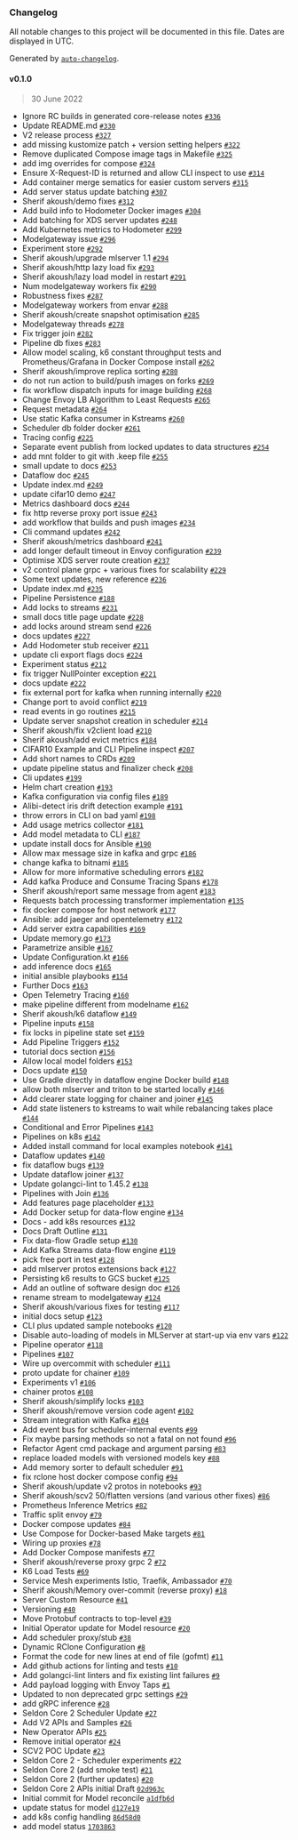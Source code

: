### Changelog

All notable changes to this project will be documented in this file. Dates are displayed in UTC.

Generated by [`auto-changelog`](https://github.com/CookPete/auto-changelog).

#### v0.1.0

> 30 June 2022

- Ignore RC builds in generated core-release notes [`#336`](https://github.com/sakoush/seldon-core-v2/pull/336)
- Update README.md [`#330`](https://github.com/sakoush/seldon-core-v2/pull/330)
- V2 release process [`#327`](https://github.com/sakoush/seldon-core-v2/pull/327)
- add missing kustomize patch + version setting helpers [`#322`](https://github.com/sakoush/seldon-core-v2/pull/322)
- Remove duplicated Compose image tags in Makefile [`#325`](https://github.com/sakoush/seldon-core-v2/pull/325)
- add img overrides for compose [`#324`](https://github.com/sakoush/seldon-core-v2/pull/324)
- Ensure X-Request-ID is returned and allow CLI inspect to use [`#314`](https://github.com/sakoush/seldon-core-v2/pull/314)
- Add container merge sematics for easier custom servers [`#315`](https://github.com/sakoush/seldon-core-v2/pull/315)
- Add server status update batching [`#307`](https://github.com/sakoush/seldon-core-v2/pull/307)
- Sherif akoush/demo fixes [`#312`](https://github.com/sakoush/seldon-core-v2/pull/312)
- Add build info to Hodometer Docker images [`#304`](https://github.com/sakoush/seldon-core-v2/pull/304)
- Add batching for XDS server updates [`#248`](https://github.com/sakoush/seldon-core-v2/pull/248)
- Add Kubernetes metrics to Hodometer [`#299`](https://github.com/sakoush/seldon-core-v2/pull/299)
- Modelgateway issue [`#296`](https://github.com/sakoush/seldon-core-v2/pull/296)
- Experiment store [`#292`](https://github.com/sakoush/seldon-core-v2/pull/292)
- Sherif akoush/upgrade mlserver 1.1 [`#294`](https://github.com/sakoush/seldon-core-v2/pull/294)
- Sherif akoush/http lazy load fix [`#293`](https://github.com/sakoush/seldon-core-v2/pull/293)
- Sherif akoush/lazy load model in restart [`#291`](https://github.com/sakoush/seldon-core-v2/pull/291)
- Num modelgateway workers fix [`#290`](https://github.com/sakoush/seldon-core-v2/pull/290)
- Robustness fixes [`#287`](https://github.com/sakoush/seldon-core-v2/pull/287)
- Modelgateway workers from envar [`#288`](https://github.com/sakoush/seldon-core-v2/pull/288)
- Sherif akoush/create snapshot optimisation [`#285`](https://github.com/sakoush/seldon-core-v2/pull/285)
- Modelgateway threads [`#278`](https://github.com/sakoush/seldon-core-v2/pull/278)
- Fix trigger join [`#282`](https://github.com/sakoush/seldon-core-v2/pull/282)
- Pipeline db fixes [`#283`](https://github.com/sakoush/seldon-core-v2/pull/283)
- Allow model scaling, k6 constant throughput tests and Prometheus/Grafana in Docker Compose install [`#262`](https://github.com/sakoush/seldon-core-v2/pull/262)
- Sherif akoush/improve replica sorting [`#280`](https://github.com/sakoush/seldon-core-v2/pull/280)
- do not run action to build/push images on forks [`#269`](https://github.com/sakoush/seldon-core-v2/pull/269)
- fix workflow dispatch inputs for image building [`#268`](https://github.com/sakoush/seldon-core-v2/pull/268)
- Change Envoy LB Algorithm to Least Requests [`#265`](https://github.com/sakoush/seldon-core-v2/pull/265)
- Request metadata [`#264`](https://github.com/sakoush/seldon-core-v2/pull/264)
- Use static Kafka consumer in Kstreams [`#260`](https://github.com/sakoush/seldon-core-v2/pull/260)
- Scheduler db folder docker [`#261`](https://github.com/sakoush/seldon-core-v2/pull/261)
- Tracing config [`#225`](https://github.com/sakoush/seldon-core-v2/pull/225)
- Separate event publish from locked updates to data structures [`#254`](https://github.com/sakoush/seldon-core-v2/pull/254)
- add mnt folder to git with .keep file [`#255`](https://github.com/sakoush/seldon-core-v2/pull/255)
- small update to docs [`#253`](https://github.com/sakoush/seldon-core-v2/pull/253)
- Dataflow doc [`#245`](https://github.com/sakoush/seldon-core-v2/pull/245)
- Update index.md [`#249`](https://github.com/sakoush/seldon-core-v2/pull/249)
- update cifar10 demo [`#247`](https://github.com/sakoush/seldon-core-v2/pull/247)
- Metrics dashboard docs [`#244`](https://github.com/sakoush/seldon-core-v2/pull/244)
- fix http reverse proxy port issue [`#243`](https://github.com/sakoush/seldon-core-v2/pull/243)
- add workflow that builds and push images [`#234`](https://github.com/sakoush/seldon-core-v2/pull/234)
- Cli command updates [`#242`](https://github.com/sakoush/seldon-core-v2/pull/242)
- Sherif akoush/metrics dashboard [`#241`](https://github.com/sakoush/seldon-core-v2/pull/241)
- add longer default timeout in Envoy configuration [`#239`](https://github.com/sakoush/seldon-core-v2/pull/239)
- Optimise XDS server route creation [`#237`](https://github.com/sakoush/seldon-core-v2/pull/237)
- v2 control plane grpc + various fixes for scalability [`#229`](https://github.com/sakoush/seldon-core-v2/pull/229)
- Some text updates, new reference [`#236`](https://github.com/sakoush/seldon-core-v2/pull/236)
- Update index.md [`#235`](https://github.com/sakoush/seldon-core-v2/pull/235)
- Pipeline Persistence [`#188`](https://github.com/sakoush/seldon-core-v2/pull/188)
- Add locks to streams [`#231`](https://github.com/sakoush/seldon-core-v2/pull/231)
- small docs title page update [`#228`](https://github.com/sakoush/seldon-core-v2/pull/228)
- add locks around stream send [`#226`](https://github.com/sakoush/seldon-core-v2/pull/226)
- docs updates [`#227`](https://github.com/sakoush/seldon-core-v2/pull/227)
- Add Hodometer stub receiver [`#211`](https://github.com/sakoush/seldon-core-v2/pull/211)
- update cli export flags docs [`#224`](https://github.com/sakoush/seldon-core-v2/pull/224)
- Experiment status [`#212`](https://github.com/sakoush/seldon-core-v2/pull/212)
- fix trigger NullPointer exception [`#221`](https://github.com/sakoush/seldon-core-v2/pull/221)
- docs update [`#222`](https://github.com/sakoush/seldon-core-v2/pull/222)
- fix external port for kafka when running internally [`#220`](https://github.com/sakoush/seldon-core-v2/pull/220)
- Change port to avoid conflict [`#219`](https://github.com/sakoush/seldon-core-v2/pull/219)
- read events in go routines [`#215`](https://github.com/sakoush/seldon-core-v2/pull/215)
- Update server snapshot creation in scheduler [`#214`](https://github.com/sakoush/seldon-core-v2/pull/214)
- Sherif akoush/fix v2client load [`#210`](https://github.com/sakoush/seldon-core-v2/pull/210)
- Sherif akoush/add evict metrics [`#184`](https://github.com/sakoush/seldon-core-v2/pull/184)
- CIFAR10 Example and CLI Pipeline inspect [`#207`](https://github.com/sakoush/seldon-core-v2/pull/207)
- Add short names to CRDs [`#209`](https://github.com/sakoush/seldon-core-v2/pull/209)
- update pipeline status and finalizer check [`#208`](https://github.com/sakoush/seldon-core-v2/pull/208)
- Cli updates [`#199`](https://github.com/sakoush/seldon-core-v2/pull/199)
- Helm chart creation [`#193`](https://github.com/sakoush/seldon-core-v2/pull/193)
- Kafka configuration via config files [`#189`](https://github.com/sakoush/seldon-core-v2/pull/189)
- Alibi-detect iris drift detection example [`#191`](https://github.com/sakoush/seldon-core-v2/pull/191)
- throw errors in CLI on bad yaml [`#198`](https://github.com/sakoush/seldon-core-v2/pull/198)
- Add usage metrics collector [`#181`](https://github.com/sakoush/seldon-core-v2/pull/181)
- Add model metadata to CLI [`#187`](https://github.com/sakoush/seldon-core-v2/pull/187)
- update install docs for Ansible [`#190`](https://github.com/sakoush/seldon-core-v2/pull/190)
- Allow max message size in kafka and grpc [`#186`](https://github.com/sakoush/seldon-core-v2/pull/186)
- change kafka to bitnami [`#185`](https://github.com/sakoush/seldon-core-v2/pull/185)
- Allow for more informative scheduling errors [`#182`](https://github.com/sakoush/seldon-core-v2/pull/182)
- Add kafka Produce and Consume Tracing Spans [`#178`](https://github.com/sakoush/seldon-core-v2/pull/178)
- Sherif akoush/report same message from agent [`#183`](https://github.com/sakoush/seldon-core-v2/pull/183)
- Requests batch processing transformer implementation [`#135`](https://github.com/sakoush/seldon-core-v2/pull/135)
- fix docker compose for host network [`#177`](https://github.com/sakoush/seldon-core-v2/pull/177)
- Ansible: add jaeger and opentelemetry [`#172`](https://github.com/sakoush/seldon-core-v2/pull/172)
- Add server extra capabilities [`#169`](https://github.com/sakoush/seldon-core-v2/pull/169)
- Update memory.go [`#173`](https://github.com/sakoush/seldon-core-v2/pull/173)
- Parametrize ansible [`#167`](https://github.com/sakoush/seldon-core-v2/pull/167)
- Update Configuration.kt [`#166`](https://github.com/sakoush/seldon-core-v2/pull/166)
- add inference docs [`#165`](https://github.com/sakoush/seldon-core-v2/pull/165)
- initial ansible playbooks [`#154`](https://github.com/sakoush/seldon-core-v2/pull/154)
- Further Docs [`#163`](https://github.com/sakoush/seldon-core-v2/pull/163)
- Open Telemetry Tracing [`#160`](https://github.com/sakoush/seldon-core-v2/pull/160)
- make pipeline different from modelname [`#162`](https://github.com/sakoush/seldon-core-v2/pull/162)
- Sherif akoush/k6 dataflow [`#149`](https://github.com/sakoush/seldon-core-v2/pull/149)
- Pipeline inputs [`#158`](https://github.com/sakoush/seldon-core-v2/pull/158)
- fix locks in pipeline state set [`#159`](https://github.com/sakoush/seldon-core-v2/pull/159)
- Add Pipeline Triggers [`#152`](https://github.com/sakoush/seldon-core-v2/pull/152)
- tutorial docs section [`#156`](https://github.com/sakoush/seldon-core-v2/pull/156)
- Allow local model folders [`#153`](https://github.com/sakoush/seldon-core-v2/pull/153)
- Docs update [`#150`](https://github.com/sakoush/seldon-core-v2/pull/150)
- Use Gradle directly in dataflow engine Docker build [`#148`](https://github.com/sakoush/seldon-core-v2/pull/148)
- allow both mlserver and triton to be started locally [`#146`](https://github.com/sakoush/seldon-core-v2/pull/146)
- Add clearer state logging for chainer and joiner [`#145`](https://github.com/sakoush/seldon-core-v2/pull/145)
- Add state listeners to kstreams to wait while rebalancing takes place [`#144`](https://github.com/sakoush/seldon-core-v2/pull/144)
- Conditional and Error Pipelines [`#143`](https://github.com/sakoush/seldon-core-v2/pull/143)
- Pipelines on k8s [`#142`](https://github.com/sakoush/seldon-core-v2/pull/142)
- Added install command for local examples notebook [`#141`](https://github.com/sakoush/seldon-core-v2/pull/141)
- Dataflow updates [`#140`](https://github.com/sakoush/seldon-core-v2/pull/140)
- fix dataflow bugs [`#139`](https://github.com/sakoush/seldon-core-v2/pull/139)
- Update dataflow joiner [`#137`](https://github.com/sakoush/seldon-core-v2/pull/137)
- Update golangci-lint to 1.45.2 [`#138`](https://github.com/sakoush/seldon-core-v2/pull/138)
- Pipelines with Join [`#136`](https://github.com/sakoush/seldon-core-v2/pull/136)
- Add features page placeholder [`#133`](https://github.com/sakoush/seldon-core-v2/pull/133)
- Add Docker setup for data-flow engine [`#134`](https://github.com/sakoush/seldon-core-v2/pull/134)
- Docs - add k8s resources [`#132`](https://github.com/sakoush/seldon-core-v2/pull/132)
- Docs Draft Outline  [`#131`](https://github.com/sakoush/seldon-core-v2/pull/131)
- Fix data-flow Gradle setup [`#130`](https://github.com/sakoush/seldon-core-v2/pull/130)
- Add Kafka Streams data-flow engine [`#119`](https://github.com/sakoush/seldon-core-v2/pull/119)
- pick free port in test [`#128`](https://github.com/sakoush/seldon-core-v2/pull/128)
- add mlserver protos extensions back [`#127`](https://github.com/sakoush/seldon-core-v2/pull/127)
- Persisting k6 results to GCS bucket [`#125`](https://github.com/sakoush/seldon-core-v2/pull/125)
- Add an outline of software design doc [`#126`](https://github.com/sakoush/seldon-core-v2/pull/126)
- rename stream to modelgateway [`#124`](https://github.com/sakoush/seldon-core-v2/pull/124)
- Sherif akoush/various fixes for testing [`#117`](https://github.com/sakoush/seldon-core-v2/pull/117)
- initial docs setup [`#123`](https://github.com/sakoush/seldon-core-v2/pull/123)
- CLI plus updated sample notebooks [`#120`](https://github.com/sakoush/seldon-core-v2/pull/120)
- Disable auto-loading of models in MLServer at start-up via env vars [`#122`](https://github.com/sakoush/seldon-core-v2/pull/122)
- Pipeline operator [`#118`](https://github.com/sakoush/seldon-core-v2/pull/118)
- Pipelines [`#107`](https://github.com/sakoush/seldon-core-v2/pull/107)
- Wire up overcommit with scheduler [`#111`](https://github.com/sakoush/seldon-core-v2/pull/111)
- proto update for chainer [`#109`](https://github.com/sakoush/seldon-core-v2/pull/109)
- Experiments v1 [`#106`](https://github.com/sakoush/seldon-core-v2/pull/106)
- chainer protos [`#108`](https://github.com/sakoush/seldon-core-v2/pull/108)
- Sherif akoush/simplify locks [`#103`](https://github.com/sakoush/seldon-core-v2/pull/103)
- Sherif akoush/remove version code agent [`#102`](https://github.com/sakoush/seldon-core-v2/pull/102)
- Stream integration with Kafka [`#104`](https://github.com/sakoush/seldon-core-v2/pull/104)
- Add event bus for scheduler-internal events [`#99`](https://github.com/sakoush/seldon-core-v2/pull/99)
- Fix maybe parsing methods so not a fatal on not found [`#96`](https://github.com/sakoush/seldon-core-v2/pull/96)
- Refactor Agent cmd package and argument parsing [`#83`](https://github.com/sakoush/seldon-core-v2/pull/83)
- replace loaded models with versioned models key [`#88`](https://github.com/sakoush/seldon-core-v2/pull/88)
- Add memory sorter to default scheduler [`#91`](https://github.com/sakoush/seldon-core-v2/pull/91)
- fix rclone host docker compose config [`#94`](https://github.com/sakoush/seldon-core-v2/pull/94)
- Sherif akoush/update v2 protos in notebooks [`#93`](https://github.com/sakoush/seldon-core-v2/pull/93)
- Sherif akoush/scv2 50/flatten versions (and various other fixes) [`#86`](https://github.com/sakoush/seldon-core-v2/pull/86)
- Prometheus  Inference Metrics [`#82`](https://github.com/sakoush/seldon-core-v2/pull/82)
- Traffic split envoy [`#79`](https://github.com/sakoush/seldon-core-v2/pull/79)
- Docker compose updates [`#84`](https://github.com/sakoush/seldon-core-v2/pull/84)
- Use Compose for Docker-based Make targets [`#81`](https://github.com/sakoush/seldon-core-v2/pull/81)
- Wiring up proxies [`#78`](https://github.com/sakoush/seldon-core-v2/pull/78)
- Add Docker Compose manifests [`#77`](https://github.com/sakoush/seldon-core-v2/pull/77)
- Sherif akoush/reverse proxy grpc 2 [`#72`](https://github.com/sakoush/seldon-core-v2/pull/72)
- K6 Load Tests [`#69`](https://github.com/sakoush/seldon-core-v2/pull/69)
- Service Mesh experiments Istio, Traefik, Ambassador [`#70`](https://github.com/sakoush/seldon-core-v2/pull/70)
- Sherif akoush/Memory over-commit (reverse proxy) [`#18`](https://github.com/sakoush/seldon-core-v2/pull/18)
- Server Custom Resource [`#41`](https://github.com/sakoush/seldon-core-v2/pull/41)
- Versioning [`#40`](https://github.com/sakoush/seldon-core-v2/pull/40)
- Move Protobuf contracts to top-level [`#39`](https://github.com/sakoush/seldon-core-v2/pull/39)
- Initial Operator update for Model resource [`#20`](https://github.com/sakoush/seldon-core-v2/pull/20)
- Add scheduler proxy/stub [`#38`](https://github.com/sakoush/seldon-core-v2/pull/38)
- Dynamic RClone Configuration [`#8`](https://github.com/sakoush/seldon-core-v2/pull/8)
- Format the code for new lines at end of file (gofmt) [`#11`](https://github.com/sakoush/seldon-core-v2/pull/11)
- Add github actions for linting and tests [`#10`](https://github.com/sakoush/seldon-core-v2/pull/10)
- Add golangci-lint linters and fix existing lint failures [`#9`](https://github.com/sakoush/seldon-core-v2/pull/9)
- Add payload logging with Envoy Taps [`#1`](https://github.com/sakoush/seldon-core-v2/pull/1)
- Updated to non deprecated grpc settings [`#29`](https://github.com/sakoush/seldon-core-v2/pull/29)
- add gRPC inference [`#28`](https://github.com/sakoush/seldon-core-v2/pull/28)
- Seldon Core 2 Scheduler Update [`#27`](https://github.com/sakoush/seldon-core-v2/pull/27)
- Add V2 APIs and Samples [`#26`](https://github.com/sakoush/seldon-core-v2/pull/26)
- New Operator APIs [`#25`](https://github.com/sakoush/seldon-core-v2/pull/25)
- Remove initial operator [`#24`](https://github.com/sakoush/seldon-core-v2/pull/24)
- SCV2 POC Update [`#23`](https://github.com/sakoush/seldon-core-v2/pull/23)
- Seldon Core 2 - Scheduler experiments [`#22`](https://github.com/sakoush/seldon-core-v2/pull/22)
- Seldon Core 2 (add smoke test) [`#21`](https://github.com/sakoush/seldon-core-v2/pull/21)
- Seldon Core 2 (further updates) [`#20`](https://github.com/sakoush/seldon-core-v2/pull/20)
- Seldon Core 2 APIs initial Draft [`02d963c`](https://github.com/sakoush/seldon-core-v2/commit/02d963c378826704532dcaf60287bbad55cc26ff)
- Initial commit for Model reconcile [`a1dfb6d`](https://github.com/sakoush/seldon-core-v2/commit/a1dfb6d7f5f332714439aa7d6bb0bb4c14fdc7ce)
- update status for model [`d127e19`](https://github.com/sakoush/seldon-core-v2/commit/d127e19644dfd01c418fd4279ac21215bd151931)
- add k8s config handling [`86d58d0`](https://github.com/sakoush/seldon-core-v2/commit/86d58d0699e4c69ae995ce2d8554467accfec5a8)
- add model status [`1703863`](https://github.com/sakoush/seldon-core-v2/commit/17038631d18c835bc3ee2be6fc203aa2642a2724)
